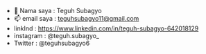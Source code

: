 - 👋 Nama saya : Teguh Subagyo
- 📫 email saya : teguhsubagyo11@gmail.com
- linkInd : https://www.linkedin.com/in/teguh-subagyo-642018129 
- instagram : @teguh.subagyo_
- Twitter : @teguhsubagyo6
